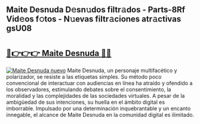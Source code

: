 ## Maite Desnuda D𝚎sn𝚞dos filtr𝚊dos - Parts-8Rf Vid𝚎os f𝚘tos - N𝚞evas filtr𝚊ciones atr𝚊ctivas gsU08

# <h2><a href="http://mb4n73.tromn.icu/?c=Maite+Desnuda">🔗👉👉👉 Maite Desnuda 🔗🔗</a></h2>

[![Maite Desnuda nuevo](https://i.imgur.com/pEAQMta.gif)](http://mb4n73.tromn.icu/?c=Maite+Desnuda)
Maite Desnuda, un personaje multifacético y polarizador, se resiste a las etiquetas simples. Su método poco convencional de interactuar con audiencias en línea ha atraído y ofendido a los observadores, estimulando debates sobre el consentimiento, la moralidad y las complejidades de las sociedades virtuales. A pesar de la ambigüedad de sus intenciones, su huella en el ámbito digital es imborrable. Impulsado por una determinación inquebrantable y un encanto innegable, el alcance de Maite Desnuda en la comunidad digital es ilimitado.
